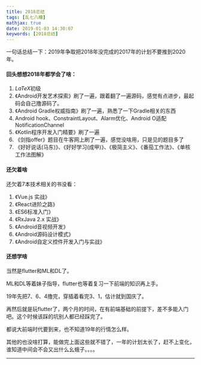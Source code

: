 ```yaml
---
title: 2018总结
tags: [乱七八糟]
mathjax: true
date: 2019-01-03 14:30:07
keywords: [2018总结]
---
```


一句话总结一下：2019年争取把2018年没完成的2017年的计划不要推到2020年。

<!--more-->

#### 回头想想2018年都学会了啥：

1.  $LaTeX$初级
2. 《Android开发艺术探索》刷了一遍，跟着翻了一遍源码，感觉有点进步，最起码会自己撸源码了。
3. 《Android Gradle权威指南》刷了一遍，熟悉了一下Gradle相关的东西
4. Android hook、ConstraintLayout、Alarm优化、Android O适配NotificationChannel
5. 《Kotlin程序开发入门精要》刷了一遍
6. 《剑指offer》题目在牛客网上刷了一遍，感觉没啥用，只是见的题目多了
7. 《好好说话(马东)》、《好好学习(成甲)》、《极简主义》、《番茄工作法》、《单核工作法图解》

#### 还欠着啥

还欠着7本技术相关的书没看：

1. 《Vue.js 实战》
2. 《React进阶之路》
3. 《ES6标准入门》
4. 《RxJava 2.x 实战》
5. 《Android音视频开发》
6. 《Android源码设计模式》
7. 《Android自定义控件开发入门与实战》

#### 还想学啥

当然是flutter和ML和DL了。

ML和DL等着妹子指导，flutter也等着复习一下前端的知识再上手。

19年先把7、6、4撸完，穿插着看完3、1，估计就到国庆了。

再然后就是玩flutter了，两个月的时间，在有前端基础的前提下，差不多能入门吧。这个时候该踩的坑别人都已经踩完了。

都说大前端时代要到来，也不知道19年的行情怎么样。

其他的也没啥打算，能做完上面这些就不错了，一年的计划太长了，赶不上变化，谁知道中间会不会又出什么幺蛾子。。。。

-----

